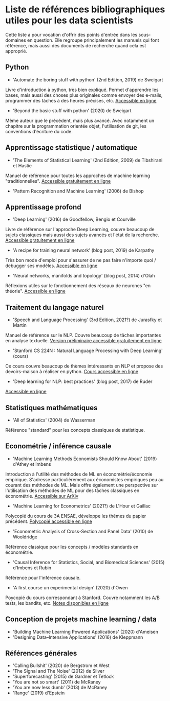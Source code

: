 # Liste de références bibliographiques utiles pour les data scientists

Cette liste a pour vocation d'offrir des points d'entrée dans les sous-domaines en question. Elle regroupe principalement les manuels qui font référence, mais aussi des documents de recherche quand cela est approprié. 

## Python
- 'Automate the boring stuff with python' (2nd Edition, 2019) de Sweigart

Livre d'introduction à python, très bien expliqué. Permet d'apprendre les bases, mais aussi des choses plus originales comme envoyer des e-mails, programmer des tâches à des heures précises, etc. [Accessible en ligne](https://automatetheboringstuff.com/)

- 'Beyond the basic stuff with python' (2020) de Sweigart

Même auteur que le précédent, mais plus avancé. Avec notamment un chapitre sur la programmation orientée objet, l'utilisation de git, les conventions d'écriture du code.

## Apprentissage statistique / automatique
- 'The Elements of Statistical Learning' (2nd Edition, 2009) de Tibshirani et Hastie

Manuel de référence pour toutes les approches de machine learning "traditionnelles". [Accessible gratuitement en ligne](https://web.stanford.edu/~hastie/ElemStatLearn/)

- 'Pattern Recognition and Machine Learning' (2006) de Bishop

## Apprentissage profond
- 'Deep Learning' (2016) de Goodfellow, Bengio et Courville

Livre de référence sur l'approche Deep Learning, couvre beaucoup de sujets classiques mais aussi des sujets avancés et l'état de la recherche. [Accessible gratuitement en ligne](https://www.deeplearningbook.org/)

- 'A recipe for training neural network' (blog post, 2019) de Karpathy

Très bon mode d'emploi pour s'assurer de ne pas faire n'importe quoi / debugger ses modèles. [Accessible en ligne](http://karpathy.github.io/2019/04/25/recipe/)

- 'Neural networks, manifolds and topology' (blog post, 2014) d'Olah

Réflexions utiles sur le fonctionnement des réseaux de neurones "en théorie". [Accessible en ligne](http://colah.github.io/posts/2014-03-NN-Manifolds-Topology/)

## Traitement du langage naturel
- 'Speech and Language Processing' (3rd Edition, 2021?) de Jurasfky et Martin

Manuel de référence sur le NLP. Couvre beaucoup de tâches importantes en analyse textuelle. [Version préliminaire accessible gratuitement en ligne](https://web.stanford.edu/~jurafsky/slp3/)

- 'Stanford CS 224N : Natural Language Processing with Deep Learning' (cours)
 
Ce cours couvre beaucoup de thèmes intéressants en NLP et propose des devoirs-maison à réaliser en python. [Cours accessible en ligne](http://web.stanford.edu/class/cs224n/)

- 'Deep learning for NLP: best practices' (blog post, 2017) de Ruder

[Accessible en ligne](https://ruder.io/deep-learning-nlp-best-practices/)

## Statistiques mathématiques
- 'All of Statistics' (2004) de Wasserman

Référence "standard" pour les concepts classiques de statistique.

## Econométrie / inférence causale
- 'Machine Learning Methods Economists Should Know About' (2019) d'Athey et Imbens

Introduction à l'utilité des méthodes de ML en économétrie/économie empirique. S'adresse particulièrement aux économistes empiriques peu au courant des méthodes de ML. Mais offre également une perspective sur l'utilisation des méthodes de ML pour des tâches classiques en économétrie. [Accessible sur ArXiv](https://arxiv.org/abs/1903.10075)

- 'Machine Learning for Econometrics' (2021?) de L'Hour et Gaillac

Polycopié du cours de 3A ENSAE, développe les thèmes du papier précédent. [Polycopié accessible en ligne](https://sites.google.com/site/jeremylhour/courses)

- 'Econometric Analysis of Cross-Section and Panel Data' (2010) de Wooldridge

Référence classique pour les concepts / modèles standards en économétrie.

- 'Causal Inference for Statistics, Social, and Biomedical Sciences' (2015) d'Imbens et Rubin

Référence pour l'inférence causale.

- 'A first course un experimental design' (2020) d'Owen

Poycopié du cours correspondant à Stanford. Couvre notamment les A/B tests, les bandits, etc. [Notes disponibles en ligne](https://statweb.stanford.edu/~owen/courses/363/)


## Conception de projets machine learning / data
- 'Building Machine Learning Powered Applications' (2020) d'Ameisen
- 'Designing Data–Intensive Applications' (2016) de Kleppmann

## Références générales
- 'Calling Bullshit' (2020) de Bergstrom et West
- 'The Signal and The Noise' (2012) de Silver
- 'Superforecasting' (2015) de Gardner et Tetlock
- 'You are not so smart' (2011) de McRaney
- 'You are now less dumb' (2013) de McRaney
- 'Range' (2019) d'Epstein
